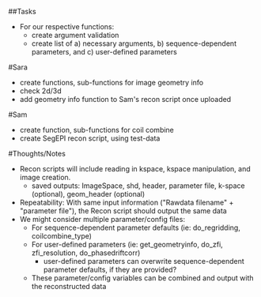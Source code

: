 ##Tasks

- For our respective functions:
    - create argument validation
    - create list of a) necessary arguments, b) sequence-dependent parameters, and c) user-defined parameters

#Sara
- create functions, sub-functions for image geometry info
- check 2d/3d
- add geometry info function to Sam's recon script once uploaded

#Sam
- create function, sub-functions for coil combine
- create SegEPI recon script, using test-data

#Thoughts/Notes
- Recon scripts will include reading in kspace, kspace manipulation, and image creation.
    - saved outputs: ImageSpace, shd, header, parameter file, k-space (optional), geom_header (optional)
- Repeatability: With same input information ("Rawdata filename" + "parameter file"), the Recon script should output the same data
- We might consider multiple parameter/config files:
    - For sequence-dependent parameter defaults (ie: do_regridding, coilcombine_type)
    - For user-defined parameters (ie: get_geometryinfo, do_zfi, zfi_resolution, do_phasedriftcorr)
        - user-defined parameters can overwrite sequence-dependent parameter defaults, if they are provided? 
    - These parameter/config variables can be combined and output with the reconstructed data 
